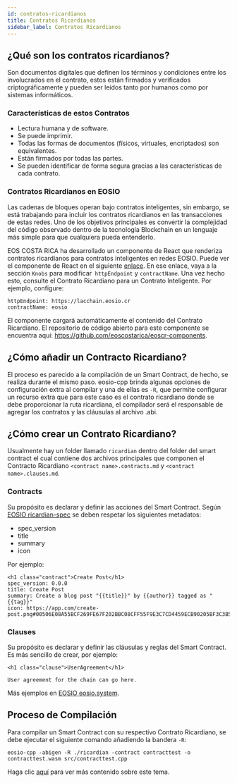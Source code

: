 ```yaml
---
id: contratos-ricardianos
title: Contratos Ricardianos
sidebar_label: Contratos Ricardianos
---
```


## ¿Qué son los contratos ricardianos?
Son documentos digitales que definen los términos y condiciones entre los involucrados en el contrato, estos están firmados y verificados criptográficamente y pueden ser leídos tanto por humanos como por sistemas informáticos.

### Características de estos Contratos
- Lectura humana y de software.
- Se puede imprimir.
- Todas las formas de documentos (físicos, virtuales, encriptados) son equivalentes.
- Están firmados por todas las partes.
- Se pueden identificar de forma segura gracias a las características de cada contrato.

### Contratos Ricardianos en EOSIO
Las cadenas de bloques operan bajo contratos inteligentes, sin embargo, se está trabajando para incluir los contratos ricardianos en las transacciones de estas redes. Uno de los objetivos principales es convertir la complejidad del código observado dentro de la tecnología Blockchain en un lenguaje más simple para que cualquiera pueda entenderlo.

EOS COSTA RICA ha desarrollado un componente de React que renderiza contratos ricardianos para contratos inteligentes en redes EOSIO. Puede ver el componente de React en el siguiente [enlace](https://components.eosio.cr/?path=/story/ricardiancontract--ricardian-contract). En ese enlace, vaya a la sección `Knobs` para modificar` httpEndpoint` y `contractName`. Una vez hecho esto, consulte el Contrato Ricardiano para un Contrato Inteligente. Por ejemplo, configure:
```
httpEndpoint: https://lacchain.eosio.cr
contractName: eosio
```
El componente cargará automáticamente el contenido del Contrato Ricardiano. El repositorio de código abierto para este componente se encuentra aquí: https://github.com/eoscostarica/eoscr-components.

## ¿Cómo añadir un Contracto Ricardiano?
El proceso es parecido a la compilación de un Smart Contract, de hecho, se realiza durante el mismo paso. eosio-cpp brinda algunas opciones de configuración extra al compilar y una de ellas es `-R`, que permite configurar un recurso extra que para este caso es el contrato ricardiano donde se debe proporcionar la ruta ricardiana, el compilador será el responsable de agregar los contratos y las cláusulas al archivo .abi.

## ¿Cómo crear un Contrato Ricardiano?
Usualmente hay un folder llamado `ricardian` dentro del folder del smart contract el cual contiene dos archivos principales que componen el Contracto Ricardiano `<contract name>.contracts.md` y `<contract name>.clauses.md`.

### Contracts
Su propósito es declarar y definir las acciones del Smart Contract. Según [EOSIO ricardian-spec](https://github.com/EOSIO/ricardian-spec) se deben respetar los siguientes metadatos:

- spec_version
- title
- summary
- icon

Por ejemplo:
```
<h1 class="contract">Create Post</h1>
spec_version: 0.0.0
title: Create Post
summary: Create a blog post "{{title}}" by {{author}} tagged as "{{tag}}"
icon: https://app.com/create-post.png#00506E08A55BCF269FE67F202BBC08CFF55F9E3C7CD4459ECB90205BF3C3B562
```

### Clauses
Su propósito es declarar y definir las cláusulas y reglas del Smart Contract. Es más sencillo de crear, por ejemplo:

```
<h1 class="clause">UserAgreement</h1>

User agreement for the chain can go here.
```
Más ejemplos en [EOSIO eosio.system](https://raw.githubusercontent.com/EOSIO/eosio.contracts/master/contracts/eosio.system/ricardian/eosio.system.clauses.md).

## Proceso de Compilación
Para compilar un Smart Contract con su respectivo Contrato Ricardiano, se debe ejecutar el siguiente comando añadiendo la bandera `-R`:

```
eosio-cpp -abigen -R ./ricardian -contract contracttest -o contracttest.wasm src/contracttest.cpp
```

Haga clic [aquí](https://es.cointelegraph.com/eos-101/how-eos-smart-contracts-work) para ver más contenido sobre este tema.